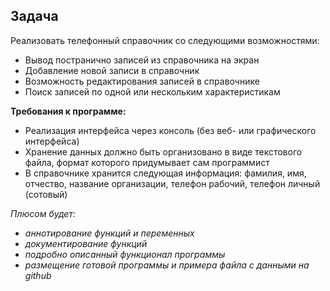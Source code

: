 ## **Задача**
Реализовать телефонный справочник со следующими возможностями:
- Вывод постранично записей из справочника на экран
- Добавление новой записи в справочник
- Возможность редактирования записей в справочнике
- Поиск записей по одной или нескольким характеристикам <br>

**Требования к программе:**
- Реализация интерфейса через консоль (без веб- или графического интерфейса)
- Хранение данных должно быть организовано в виде текстового файла, формат которого придумывает сам программист
- В справочнике хранится следующая информация: фамилия, имя, отчество, название организации, телефон рабочий, телефон личный (сотовый)

_Плюсом будет:_
- _аннотирование функций и переменных_
- _документирование функций_
- _подробно описанный функционал программы_
- _размещение готовой программы и примера файла с данными на github_